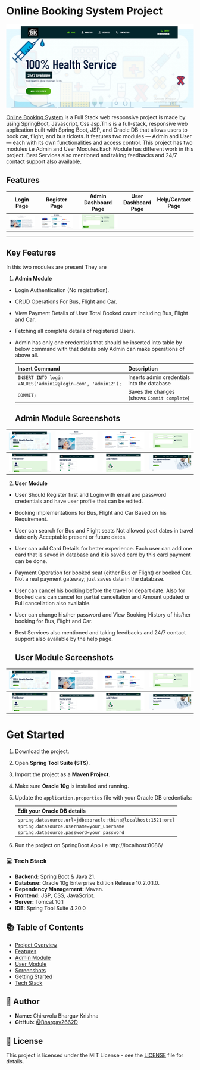 # Online Booking System Project
![](https://github.com/Bhargav2662D/Doctor-Appointment-System/blob/my-new-branch/Screenshots/Screenshot1.png)

[Online Booking System](https://github.com/Bhargav2662D/Doctor-Appointment-System/tree/my-new-branch) is a Full Stack web responsive project is made by using SpringBoot, Javascript, Css Jsp.This is a full-stack, responsive web application built with Spring Boot, JSP, and Oracle DB that allows users to book car, flight, and bus tickets. It features two modules — Admin and User — each with its own functionalities and access control. This project has two modules i.e Admin and User Modules.Each Module has different work in this project. Best Services also mentioned and taking feedbacks and 24/7 contact support also available.

## Features

| Login Page | Register Page | Admin Dashboard Page | User Dashboard Page | Help/Contact Page |
| -------| -------| -------| -------| -------|
| ![](https://github.com/Bhargav2662D/Doctor-Appointment-System/blob/my-new-branch/Screenshots/Screenshot2.png)| ![](https://github.com/Bhargav2662D/Doctor-Appointment-System/blob/my-new-branch/Screenshots/Screenshot3.png) |    ![](https://github.com/Bhargav2662D/Doctor-Appointment-System/blob/my-new-branch/Screenshots/Screenshot4.png)  |

-----------------------------------------------

## Key Features
In this two modules are present They are
1. **Admin Module**
 - Login Authentication (No registration).
 - CRUD Operations For Bus, Flight and Car.
 - View Payment Details of User Total Booked count including Bus, Flight and Car.
 - Fetching all complete details of registered Users.
 - Admin has only one credentials that should be inserted into table by below command with that details only Admin can make operations of above all.
      
      | Insert Command | Description | 
      | -------| -------|
      | `INSERT INTO login VALUES('admin12@login.com', 'admin12');`| Inserts admin credentials into the database |
      | `COMMIT;`| Saves the changes (shows `Commit complete`) |

      ## Admin Module Screenshots
| ![](https://github.com/Bhargav2662D/Doctor-Appointment-System/blob/my-new-branch/Screenshots/Screenshot1.png) | ![](https://github.com/Bhargav2662D/Doctor-Appointment-System/blob/my-new-branch/Screenshots/Screenshot2.png)| ![](https://github.com/Bhargav2662D/Doctor-Appointment-System/blob/my-new-branch/Screenshots/Screenshot3.png)| ![](https://github.com/Bhargav2662D/Doctor-Appointment-System/blob/my-new-branch/Screenshots/Screenshot4.png)|
|--------------| --------------|   --------------|  --------------|    
|  ![](https://github.com/Bhargav2662D/Doctor-Appointment-System/blob/my-new-branch/Screenshots/Screenshot5.png)| ![](https://github.com/Bhargav2662D/Doctor-Appointment-System/blob/my-new-branch/Screenshots/Screenshot6.png)| ![](https://github.com/Bhargav2662D/Doctor-Appointment-System/blob/my-new-branch/Screenshots/Screenshot7.png)| ![](https://github.com/Bhargav2662D/Doctor-Appointment-System/blob/my-new-branch/Screenshots/Screenshot8.png)|

2. **User Module**
 - User Should Register first and Login with email and password credentials and have user profile that can be edited.
 - Booking implementations for Bus, Flight and Car Based on his Requirement.
 - User can search for Bus and Flight seats Not allowed past dates in travel date only Acceptable present or future dates.
 - User can add Card Details for better experience. Each user can add one card that is saved in database and it is saved card by this card payment can be done.
 - Payment Operation for booked seat (either Bus or Flight) or booked Car. Not a real payment gateway; just saves data in the database.
 - User can cancel his booking before the travel or depart date. Also for Booked cars can cancel for partial cancellation and Amount updated or Full cancellation also available.
 - User can change his/her password and View Booking History of his/her booking for Bus, Flight and Car.
 - Best Services also mentioned and taking feedbacks and 24/7 contact support also available by the help page. 
    
     ## User Module Screenshots
| ![](https://github.com/Bhargav2662D/Doctor-Appointment-System/blob/my-new-branch/Screenshots/Screenshot1.png) | ![](https://github.com/Bhargav2662D/Doctor-Appointment-System/blob/my-new-branch/Screenshots/Screenshot2.png)| ![](https://github.com/Bhargav2662D/Doctor-Appointment-System/blob/my-new-branch/Screenshots/Screenshot3.png)| ![](https://github.com/Bhargav2662D/Doctor-Appointment-System/blob/my-new-branch/Screenshots/Screenshot4.png)|
|--------------| --------------|   --------------|  --------------|    
|  ![](https://github.com/Bhargav2662D/Doctor-Appointment-System/blob/my-new-branch/Screenshots/Screenshot5.png)| ![](https://github.com/Bhargav2662D/Doctor-Appointment-System/blob/my-new-branch/Screenshots/Screenshot6.png)| ![](https://github.com/Bhargav2662D/Doctor-Appointment-System/blob/my-new-branch/Screenshots/Screenshot7.png)| ![](https://github.com/Bhargav2662D/Doctor-Appointment-System/blob/my-new-branch/Screenshots/Screenshot8.png)|

# Get Started
1. Download the project.  
2. Open **Spring Tool Suite (STS)**.  
3. Import the project as a **Maven Project**.  
4. Make sure **Oracle 10g** is installed and running.  
5. Update the `application.properties` file with your Oracle DB credentials:

   | **Edit your Oracle DB details** |
   |-----------------------------|
   | `spring.datasource.url=jdbc:oracle:thin:@localhost:1521:orcl` <br> `spring.datasource.username=your_username` <br> `spring.datasource.password=your_password` |
6. Run the project on SpringBoot App i.e http://localhost:8086/ 

### 💻 Tech Stack

- **Backend:** Spring Boot & Java 21.
- **Database:** Oracle 10g Enterprise Edition Release 10.2.0.1.0.
- **Dependency Management:** Maven.
- **Frontend:** JSP, CSS, JavaScript.
- **Server:** Tomcat 10.1
- **IDE:** Spring Tool Suite 4.20.0

## 📚 Table of Contents

- [Project Overview](#online-booking-system-project)
- [Features](#features)
- [Admin Module](#adminmodule)
- [User Module](#usermodule)
- [Screenshots](#admin-module-screenshots)
- [Getting Started](#get-started)
- [Tech Stack](#tech-stack)

## 👤 Author
- **Name:** Chiruvolu Bhargav Krishna
- **GitHub:** [@Bhargav2662D](https://github.com/Bhargav2662D)

## 📄 License
This project is licensed under the MIT License - see the [LICENSE](LICENSE) file for details.
